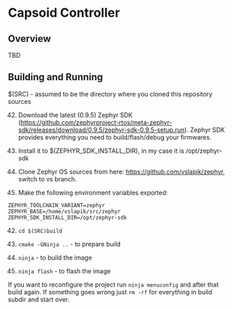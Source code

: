 Capsoid Controller
==================

Overview
--------
TBD

Building and Running
--------------------

$(SRC) - assumed to be the directory where you cloned this repository sources

42.  Download the latest (0.9.5) Zephyr SDK (https://github.com/zephyrproject-rtos/meta-zephyr-sdk/releases/download/0.9.5/zephyr-sdk-0.9.5-setup.run). Zephyr SDK provides everything you need to build/flash/debug your firmwares.

42.  Install it to $(ZEPHYR_SDK_INSTALL_DIR), in my case it is /opt/zephyr-sdk

42.  Clone Zephyr OS sources from here: https://github.com/vslapik/zephyr, switch to vs branch.

42.  Make the following environment variables exported:
```
ZEPHYR_TOOLCHAIN_VARIANT=zephyr
ZEPHYR_BASE=/home/vslapik/src/zephyr
ZEPHYR_SDK_INSTALL_DIR=/opt/zephyr-sdk
```

42.  `cd $(SRC)build`

42.  `cmake -GNinja ..` - to prepare build

42.  `ninja` - to build the image

42.  `ninja flash` - to flash the image

If you want to reconfigure the project run `ninja menuconfig` and after that build again.
If something goes wrong just `rm -rf` for everything in build subdir and start over.
